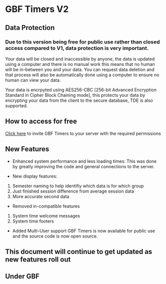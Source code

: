 # GBF Timers V2

## Data Protection
### Due to this version being free for public use rather than closed access compared to V1, data protection is very important.

Your data will be closed and inaccessible by anyone, the data is updated using a computer and there is no manual work this means that no human will be in-between you and your data.
You can request data deletion and that process will also be automatically done using a computer to ensure no human can view your data.

Your data is encrpyted using AES256-CBC [256-bit Advanced Encryption Standard in Cipher Block Chaining mode], this protects your data by encrypting your data from the client to the secure database, TDE is also supported.

## How to access for free
[Click here](https://discord.com/api/oauth2/authorize?client_id=795361755223556116&permissions=1642787765494&scope=bot%20applications.commands) to invite GBF Timers to your server with the required permissions

## New Features

- Enhanced system performance and less loading times:
This was done by greatly improving the code and general connections to the server.

- New display features:
1. Semester naming to help identifiy which data is for which group
2. Just finished session difference from average session data
3. More accurate second data

- Removed in-compatible features
1. System time welcome messages
2. System time footers

- Added Multi-User support
GBF Timers is now available for public use and the source code is now open source.

## This document will continue to get updated as new features roll out

## Under GBF
